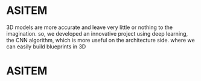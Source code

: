 # ASITEM
3D models are more accurate and leave very little or nothing to the imagination. so, we developed an innovative project using deep learning, the CNN algorithm, which is more useful on the architecture side. where we can easily build blueprints in 3D
# ASITEM
